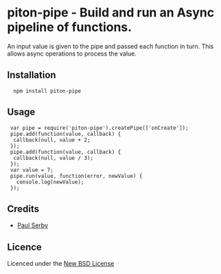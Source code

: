 # piton-pipe - Build and run an Async pipeline of functions.
An input value is given to the pipe and passed each function in turn.
This allows async operations to process the value.

## Installation

      npm install piton-pipe

## Usage

     var pipe = require('piton-pipe').createPipe(['onCreate']);
     pipe.add(function(value, callback) {
      callback(null, value + 2;
     });
     pipe.add(function(value, callback) {
      callback(null, value / 3);
     });
     var value = 7;
     pipe.run(value, function(error, newValue) {
       console.log(newValue);
     });

## Credits
* [Paul Serby](https://github.com/PabloSerbo/)

## Licence
Licenced under the [New BSD License](http://opensource.org/licenses/bsd-license.php)

